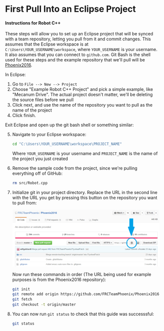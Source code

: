 # First Pull Into an Eclipse Project
#### Instructions for Robot C++

These steps will allow you to set up an Eclipse project that will be synced with a team repository, letting you pull from it and commit changes. This assumes that the Eclipse workspace is at `C:\Users\YOUR_USERNAME\workspace`, where `YOUR_USERNAME` is your username. It also assumes that you can connect to `github.com`. Git Bash is the shell used for these steps and the example repository that we'll pull will be [Phoenix2016](https://github.com/FRCTeamPhoenix/Phoenix2016).

In Eclipse:

1. Go to `File --> New --> Project`
2. Choose "Example Robot C++ Project" and pick a simple example, like "Mecanum Drive". The actual project doesn't matter, we'll be deleting the source files before we pull
3. Click next, and use the name of the repository you want to pull as the name of the project
4. Click finish.

Exit Eclipse and open up the git bash shell or something similar:

5. Navigate to your Eclipse workspace:

    ```bash
    cd "C:\Users\YOUR_USERNAME\workspace\PROJECT_NAME"
    ```
    Where `YOUR_USERNAME` is your username and `PROJECT_NAME` is the name of the    project you just created

6. Remove the sample code from the project, since we're pulling everything off of GitHub:

    ```bash
    rm src/Robot.cpp
    ```
    
7. Initialize git in your project directory. Replace the URL in the second line with the URL you get by pressing this button on the repository you want to pull from:

    ![Screenshot of Copy to Clipboard Button](https://raw.githubusercontent.com/FRCTeamPhoenix/Documentation/master/how-to/resources/copy-to-clipboard.PNG)
    
    Now run these commands in order (The URL being used for example purposes is from the Phoenix2016 repository):
    
    ```bash
    git init
    git remote add origin https://github.com/FRCTeamPhoenix/Phoenix2016.git
    git fetch
    git checkout -t origin/master
    ```
    
8. You can now run `git status` to check that this guide was successsful:

    ```bash
    git status
    ```